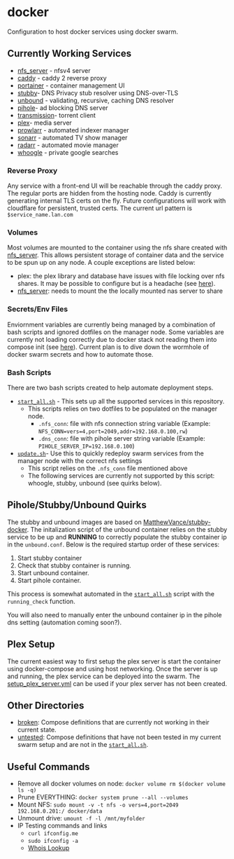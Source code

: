 # docker

Configuration to host docker services using docker swarm.

## Currently Working Services

* [nfs_server] - nfsv4 server
* [caddy](caddy.yml) - caddy 2 reverse proxy
* [portainer](portainer.yml) - container management UI
* [stubby](stubby.yml)- DNS Privacy stub resolver using DNS-over-TLS
* [unbound](unbound.yml) - validating, recursive, caching DNS resolver
* [pihole](pihole.yml)- ad blocking DNS server
* [transmission](transmission.yml)- torrent client
* [plex](plex/plex.yml)- media server
* [prowlarr](prowlarr.yml) - automated indexer manager
* [sonarr](sonarr.yml) - automated TV show manager
* [radarr](radarr.yml) - automated movie manager
* [whoogle](whoogle.yml) - private google searches

### Reverse Proxy
Any service with a front-end UI will be reachable through the caddy proxy. The regular ports are hidden from the hosting node. Caddy is currently generating internal TLS certs on the fly. Future configurations will work with cloudflare for persistent, trusted certs. The current url pattern is `$service_name.lan.com`

### Volumes

Most volumes are mounted to the container using the nfs share created with [nfs_server]. This allows persistent storage of container data and the service to be spun up on any node.
A couple exceptions are listed below:

* plex: the plex library and database have issues with file locking over nfs shares. It may be possible to configure but is a headache (see [here](https://www.reddit.com/r/PleX/comments/ff4a59/plex_hangs_with_library_and_database_on_nfs/)).
* [nfs_server]: needs to mount the the locally mounted nas server to share

### Secrets/Env Files

Enviornment variables are currently being managed by a combination of bash scripts and ignored dotfiles on the manager node. Some variables are currently not loading correctly due to docker stack not reading them into compose init (see [here](https://github.com/moby/moby/issues/29133)). Current plan is to dive down the wormhole of docker swarm secrets and how to automate those.

### Bash Scripts

There are two bash scripts created to help automate deployment steps.

* [`start_all.sh`] - This sets up all the supported services in this repository.
  * This scripts relies on two dotfiles to be populated on the manager node.
    * `.nfs_conn`: file with nfs connection string variable (Example: `NFS_CONN=vers=4,port=2049,addr=192.168.0.100,rw`)
    * `.dns_conn`: file with pihole server string variable (Example: `PIHOLE_SERVER_IP=192.168.0.100`)
* [`update.sh`](update.sh)- Use this to quickly redeploy swarm services from the manager node with the correct nfs settings
  * This script relies on the `.nfs_conn` file mentioned above
  * The following services are currently not supported by this script: whoogle, stubby, unbound (see quirks below).

## Pihole/Stubby/Unbound Quirks

The stubby and unbound images are based on [MatthewVance/stubby-docker](https://github.com/MatthewVance/stubby-docker). The initalization script of the unbound container relies on the stubby service to be up and **RUNNING** to correctly populate the stubby container ip in the `unbound.conf`. Below is the required startup order of these services:

1. Start stubby container
2. Check that stubby container is running.
3. Start unbound container.
4. Start pihole container.

This process is somewhat automated in the [`start_all.sh`] script with the `running_check` function.

You will also need to manually enter the unbound container ip in the pihole dns setting (automation coming soon?).

## Plex Setup

The current easiest way to first setup the plex server is start the container using docker-compose and using host networking. Once the server is up and running, the plex service can be deployed into the swarm. The [setup_plex_server.yml](plex/setup_plex_server.yml) can be used if your plex server has not been created.

## Other Directories

* [broken](broken/): Compose definitions that are currently not working in their current state.
* [untested](untested/): Compose definitions that have not been tested in my current swarm setup and are not in the [`start_all.sh`].

## Useful Commands

* Remove all docker volumes on node: `docker volume rm $(docker volume ls -q)`
* Prune EVERYTHING: `docker system prune --all --volumes`
* Mount NFS: `sudo mount -v -t nfs -o vers=4,port=2049 192.168.0.201:/ docker/data`
* Unmount drive: `umount -f -l /mnt/myfolder`
* IP Testing commands and links
  * `curl ifconfig.me`
  * `sudo ifconfig -a`
  * [Whois Lookup](http://whois.domaintools.com)

[nfs_server]: nfs_server.yml
[`start_all.sh`]: start_all.sh
